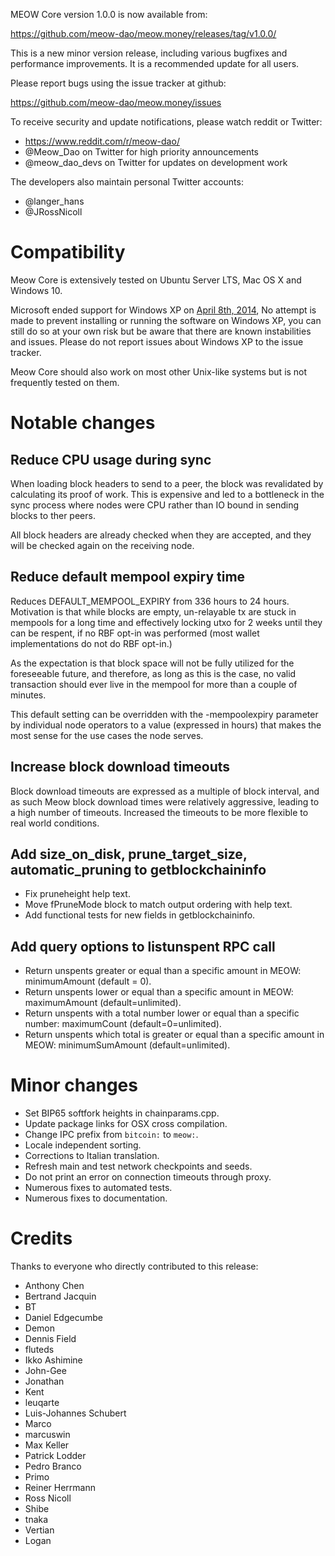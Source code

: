 MEOW Core version 1.0.0 is now available from:

  <https://github.com/meow-dao/meow.money/releases/tag/v1.0.0/>

This is a new minor version release, including various bugfixes and performance improvements. It is a recommended
update for all users.

Please report bugs using the issue tracker at github:

  <https://github.com/meow-dao/meow.money/issues>

To receive security and update notifications, please watch reddit or Twitter:

  * https://www.reddit.com/r/meow-dao/
  * @Meow_Dao on Twitter for high priority announcements
  * @meow_dao\_devs on Twitter for updates on development work

The developers also maintain personal Twitter accounts:

  * @langer\_hans
  * @JRossNicoll

Compatibility
==============

Meow Core is extensively tested on Ubuntu Server LTS, Mac OS X and Windows 10.

Microsoft ended support for Windows XP on [April 8th, 2014](https://www.microsoft.com/en-us/WindowsForBusiness/end-of-xp-support),
No attempt is made to prevent installing or running the software on Windows XP, you
can still do so at your own risk but be aware that there are known instabilities and issues.
Please do not report issues about Windows XP to the issue tracker.

Meow Core should also work on most other Unix-like systems but is not
frequently tested on them.

Notable changes
===============

Reduce CPU usage during sync
----------------------------

When loading block headers to send to a peer, the block was revalidated by calculating its proof of work. This is expensive and led to a bottleneck in the sync process where nodes were CPU rather than IO bound in sending blocks to ther peers.

All block headers are already checked when they are accepted, and they will be checked again on the receiving node.

Reduce default mempool expiry time
----------------------------------

Reduces DEFAULT_MEMPOOL_EXPIRY from 336 hours to 24 hours. Motivation is that while blocks are empty, un-relayable tx are stuck in mempools for a long time and effectively locking utxo for 2 weeks until they can be respent, if no RBF opt-in was performed (most wallet implementations do not do RBF opt-in.)

As the expectation is that block space will not be fully utilized for the foreseeable future, and therefore, as long as this is the case, no valid transaction should ever live in the mempool for more than a couple of minutes.

This default setting can be overridden with the -mempoolexpiry parameter by individual node operators to a value (expressed in hours) that makes the most sense for the use cases the node serves.

Increase block download timeouts
--------------------------------

Block download timeouts are expressed as a multiple of block interval, and as such Meow block download times were relatively aggressive, leading to a high number of timeouts. Increased the timeouts to be more flexible to real world conditions.

Add size_on_disk, prune_target_size, automatic_pruning to getblockchaininfo
---------------------------------------------------------------------------

* Fix pruneheight help text.
* Move fPruneMode block to match output ordering with help text.
* Add functional tests for new fields in getblockchaininfo.

Add query options to listunspent RPC call
-----------------------------------------

* Return unspents greater or equal than a specific amount in MEOW: minimumAmount (default = 0).
* Return unspents lower or equal than a specific amount in MEOW: maximumAmount (default=unlimited).
* Return unspents with a total number lower or equal than a specific number: maximumCount (default=0=unlimited).
* Return unspents which total is greater or equal than a specific amount in MEOW: minimumSumAmount (default=unlimited).

Minor changes
=============

* Set BIP65 softfork heights in chainparams.cpp.
* Update package links for OSX cross compilation.
* Change IPC prefix from `bitcoin:` to `meow:`.
* Locale independent sorting.
* Corrections to Italian translation.
* Refresh main and test network checkpoints and seeds.
* Do not print an error on connection timeouts through proxy.
* Numerous fixes to automated tests.
* Numerous fixes to documentation.

Credits
=======

Thanks to everyone who directly contributed to this release:

- Anthony Chen
- Bertrand Jacquin
- BT
- Daniel Edgecumbe
- Demon
- Dennis Field
- fluteds
- Ikko Ashimine
- John-Gee
- Jonathan
- Kent
- leuqarte
- Luis-Johannes Schubert
- Marco
- marcuswin
- Max Keller
- Patrick Lodder
- Pedro Branco
- Primo
- Reiner Herrmann
- Ross Nicoll
- Shibe
- tnaka
- Vertian
- Logan
